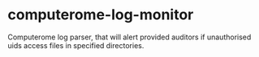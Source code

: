 # computerome-log-monitor
Computerome log parser, that will alert provided auditors if unauthorised uids access files in specified directories.
